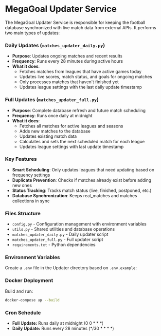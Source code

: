 # MegaGoal Updater Service

The MegaGoal Updater Service is responsible for keeping the football database synchronized with live match data from external APIs. It performs two main types of updates:

### Daily Updates (`matches_updater_daily.py`)

- **Purpose**: Updates ongoing matches and recent results
- **Frequency**: Runs every 28 minutes during active hours
- **What it does**:
  - Fetches matches from leagues that have active games today
  - Updates live scores, match status, and goals for ongoing matches
  - Only processes matches that haven't finished yet
  - Updates league settings with the last daily update timestamp

### Full Updates (`matches_updater_full.py`)

- **Purpose**: Complete database refresh and future match scheduling
- **Frequency**: Runs once daily at midnight
- **What it does**:
  - Fetches all matches for active leagues and seasons
  - Adds new matches to the database
  - Updates existing match data
  - Calculates and sets the next scheduled match for each league
  - Updates league settings with last update timestamp

### Key Features

- **Smart Scheduling**: Only updates leagues that need updating based on frequency settings
- **Duplicate Prevention**: Checks if matches already exist before adding new ones
- **Status Tracking**: Tracks match status (live, finished, postponed, etc.)
- **Database Synchronization**: Keeps real_matches and matches collections in sync

### Files Structure

- `config.py` - Configuration management with environment variables
- `utils.py` - Shared utilities and database operations
- `matches_updater_daily.py` - Daily updater script
- `matches_updater_full.py` - Full updater script
- `requirements.txt` - Python dependencies

### Environment Variables

Create a `.env` file in the Updater directory based on `.env.example`:

### Docker Deployment

Build and run:

```bash
docker-compose up --build
```

### Cron Schedule

- **Full Update:** Runs daily at midnight (0 0 * * *)
- **Daily Update:** Runs every 28 minutes (*/30 * * * *)
